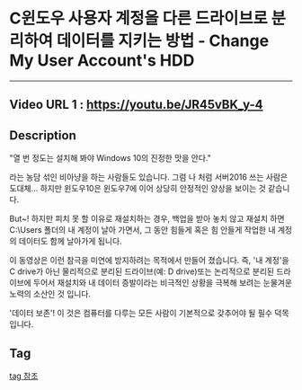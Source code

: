 # C윈도우 사용자 계정을 다른 드라이브로 분리하여 데이터를 지키는 방법 - Change My User Account's HDD
---
## Video URL 1 : https://youtu.be/JR45vBK_y-4

## Description
"열 번 정도는 설치해 봐야 Windows 10의 진정한 맛을 안다."

라는 농담 섞인 비아냥을 하는 사람들도 있습니다. 그럼 나 처럼 서버2016 쓰는 사람은 도대체...
하지만 윈도우10은 윈도우7에 이어 상당히 안정적인 양상을 보이는 것 같습니다. 

But~! 하지만 피치 못 할 이유로 재설치하는 경우,  백업을 받아 놓치 않고 재설치 하면
C:\Users 폴더의 내 계정이 날아 가면서, 그 동안 힘들게 혹은 힘 안들게 작업한 내 계정의 
데이터도 함께 날아가게 됩니다.

이 동영상은 이런 참극을 미연에 방지하려는 목적에서 만들어 졌습니다.
즉, '내 계정'을 C drive가 아닌 물리적으로 분리된 드라이브(예: D drive)또는 
논리적으로 분리된 드라이브에 두어서 재설치와 내 데이터 증발이라는 
비극적인 상황을 극복해 보려는 눈물겨운 노력의 소산인 것 입니다.

'데이터 보존'! 이 것은 컴퓨터를 다루는 모든 사람이 기본적으로 갖추어야 될 필수 덕목입니다.


## Tag
[tag 참조](../../Youtube-tag.md)